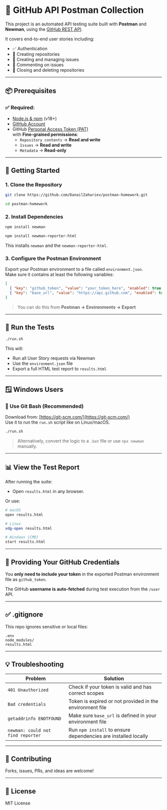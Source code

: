 # 🧪 GitHub API Postman Collection

This project is an automated API testing suite built with **Postman** and **Newman**, using the [GitHub REST API](https://docs.github.com/en/rest).

It covers end-to-end user stories including:
- ✅ Authentication
- 📁 Creating repositories
- 🐛 Creating and managing issues
- 💬 Commenting on issues
- 🚫 Closing and deleting repositories

---

## 📦 Prerequisites

### ✅ Required:
- [Node.js & npm](https://nodejs.org) (v18+)
- [GitHub Account](https://github.com/)
- GitHub [Personal Access Token (PAT)](https://github.com/settings/tokens)  
  with **Fine-grained permissions**:
  - `Repository contents` → **Read and write**
  - `Issues` → **Read and write**
  - `Metadata` → **Read-only**

---

## 🚀 Getting Started

### 1. Clone the Repository

```bash
git clone https://github.com/DanailZahariev/postman-homework.git
```
```bash
cd postman-homework
```

### 2. Install Dependencies

```bash
npm install newman 
```
```bash
npm install newman-reporter-html
```

This installs `newman` and the `newman-reporter-html`.

### 3. Configure the Postman Environment

Export your Postman environment to a file called `environment.json`.  
Make sure it contains at least the following variables:

```json
[
  { "key": "github_token", "value": "your_token_here", "enabled": true },
  { "key": "base_url", "value": "https://api.github.com", "enabled": true }
]
```

> You can do this from **Postman → Environments → Export**

---

## 🧪 Run the Tests

```bash
./run.sh
```

This will:
- Run all User Story requests via Newman
- Use the `environment.json` file
- Export a full HTML test report to `results.html`

---

## 🪟 Windows Users

### 🔹 Use Git Bash (Recommended)

Download from: [https://git-scm.com/](https://git-scm.com/)  
Use it to run the `run.sh` script like on Linux/macOS.

```bash
./run.sh
```

> Alternatively, convert the logic to a `.bat` file or use `npx newman` manually.

---

## 📊 View the Test Report

After running the suite:

- Open `results.html` in any browser.

Or use:

```bash
# macOS
open results.html

# Linux
xdg-open results.html

# Windows (CMD)
start results.html
```

---

## 🔐 Providing Your GitHub Credentials

You **only need to include your token** in the exported Postman environment file as `github_token`.

The GitHub **username is auto-fetched** during test execution from the `/user` API.

---

## ✅ .gitignore

This repo ignores sensitive or local files:

```
.env
node_modules/
results.html
```

---

## 💡 Troubleshooting

| Problem                           | Solution                                                                 |
|----------------------------------|--------------------------------------------------------------------------|
| `401 Unauthorized`               | Check if your token is valid and has correct scopes                      |
| `Bad credentials`                | Token is expired or not provided in the environment file                 |
| `getaddrinfo ENOTFOUND`          | Make sure `base_url` is defined in your environment file                 |
| `newman: could not find reporter`| Run `npm install` to ensure dependencies are installed locally           |

---

## 🤝 Contributing

Forks, issues, PRs, and ideas are welcome!

---

## 📝 License

MIT License
